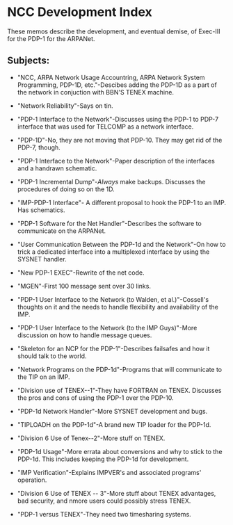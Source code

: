 # NCC Development Index

These memos describe the development, and eventual demise, of Exec-III for the PDP-1 for the ARPANet.

## Subjects:

- "NCC, ARPA Network Usage Accountring, ARPA Network System Programming, PDP-1D, etc."-Descibes adding the PDP-1D as a part of the network in conjuction with BBN'S TENEX machine.

- "Network Reliability"-Says on tin.

- "PDP-1 Interface to the Network"-Discusses using the PDP-1 to PDP-7 interface that was used for TELCOMP as a network interface.

- "PDP-1D"-No, they are not moving that PDP-10.  They may get rid of the PDP-7, though.

- "PDP-1 Interface to the Network"-Paper description of the interfaces and a handrawn schematic.

- "PDP-1 Incremental Dump"-*Always* make backups.  Discusses the procedures of doing so on the 1D.

- "IMP-PDP-1 Interface"-  A different proposal to hook the PDP-1 to an IMP.  Has schematics.

- "PDP-1 Software for the Net Handler"-Describes the software to communicate on the ARPANet.

- "User Communication Between the PDP-1d and the Network"-On how to trick a dedicated interface into a multiplexed interface by using the SYSNET handler.

- "New PDP-1 EXEC"-Rewrite of the net code.

- "MGEN"-First 100 message sent over 30 links.

- "PDP-1 User Interface to the Network (to Walden, et al.)"-Cossell's thoughts on it and the needs to handle flexibility and availability of the IMP.

- "PDP-1 User Interface to the Network (to the IMP Guys)"-More discussion on how to handle message queues.

- "Skeleton for an NCP for the PDP-1"-Describes failsafes and how it should talk to the world.

- "Network Programs on the PDP-1d"-Programs that will communicate to the TIP on an IMP.

- "Division use of TENEX--1"-They have FORTRAN on TENEX.  Discusses the pros and cons of using the PDP-1 over the PDP-10.

- "PDP-1d Network Handler"-More SYSNET development and bugs.

- "TIPLOADH on the PDP-1d"-A brand new TIP loader for the PDP-1d.

- "Division 6 Use of Tenex--2"-More stuff on TENEX.

- "PDP-1d Usage"-More errata about conversions and why to stick to the PDP-1d.  This includes keeping the PDP-1d for development.

- "IMP Verification"-Explains IMPVER's and associated programs' operation.

- "Division 6 Use of TENEX -- 3"-More stuff about TENEX advantages, bad security, and nmore users could possibly stress TENEX.

- "PDP-1 versus TENEX"-They need two timesharing systems.


